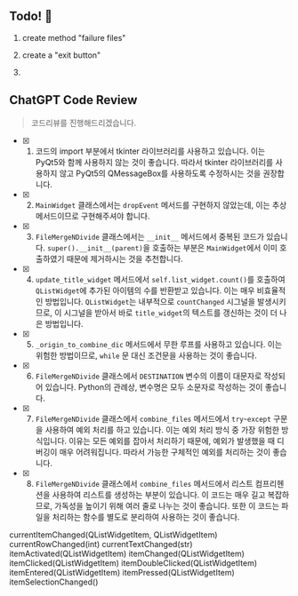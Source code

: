 ## Todo! 🌈

1. create method "failure files"

1. create a "exit button"

1.




## ChatGPT Code Review
> 코드리뷰를 진행해드리겠습니다.

- [x] 1. 코드의 import 부분에서 tkinter 라이브러리를 사용하고 있습니다. 이는 PyQt5와 함께 사용하지 않는 것이 좋습니다. 따라서 tkinter 라이브러리를 사용하지 않고 PyQt5의 QMessageBox를 사용하도록 수정하시는 것을 권장합니다.

- [x] 2. `MainWidget` 클래스에서는 `dropEvent` 메서드를 구현하지 않았는데, 이는 추상 메서드이므로 구현해주셔야 합니다.

- [x] 3. `FileMergeNDivide` 클래스에서는 `__init__` 메서드에서 중복된 코드가 있습니다. `super().__init__(parent)`을 호출하는 부분은 `MainWidget`에서 이미 호출하였기 때문에 제거하시는 것을 추천합니다.

- [x] 4. `update_title_widget` 메서드에서 `self.list_widget.count()`를 호출하여 `QListWidget`에 추가된 아이템의 수를 반환받고 있습니다. 이는 매우 비효율적인 방법입니다. `QListWidget`는 내부적으로 `countChanged` 시그널을 발생시키므로, 이 시그널을 받아서 바로 `title_widget`의 텍스트를 갱신하는 것이 더 나은 방법입니다.

- [x] 5. `_origin_to_combine_dic` 메서드에서 무한 루프를 사용하고 있습니다. 이는 위험한 방법이므로, `while` 문 대신 조건문을 사용하는 것이 좋습니다.

- [x] 6. `FileMergeNDivide` 클래스에서 `DESTINATION` 변수의 이름이 대문자로 작성되어 있습니다. Python의 관례상, 변수명은 모두 소문자로 작성하는 것이 좋습니다.

- [x] 7. `FileMergeNDivide` 클래스에서 `combine_files` 메서드에서 `try`-`except` 구문을 사용하여 예외 처리를 하고 있습니다. 이는 예외 처리 방식 중 가장 위험한 방식입니다. 이유는 모든 예외를 잡아서 처리하기 때문에, 예외가 발생했을 때 디버깅이 매우 어려워집니다. 따라서 가능한 구체적인 예외를 처리하는 것이 좋습니다.

- [x] 8. `FileMergeNDivide` 클래스에서 `combine_files` 메서드에서 리스트 컴프리헨션을 사용하여 리스트를 생성하는 부분이 있습니다. 이 코드는 매우 길고 복잡하므로, 가독성을 높이기 위해 여러 줄로 나누는 것이 좋습니다. 또한 이 코드는 파일을 처리하는 함수를 별도로 분리하여 사용하는 것이 좋습니다.



currentItemChanged(QListWidgetItem, QListWidgetItem)
currentRowChanged(int)
currentTextChanged(str)
itemActivated(QListWidgetItem)
itemChanged(QListWidgetItem)
itemClicked(QListWidgetItem)
itemDoubleClicked(QListWidgetItem)
itemEntered(QListWidgetItem)
itemPressed(QListWidgetItem)
itemSelectionChanged()